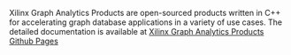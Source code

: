 Xilinx Graph Analytics Products are open-sourced products written in C++ for 
accelerating graph database applications in a variety of use cases. The detailed 
documentation is available at [Xilinx Graph Analytics Products Github Pages](https://pages.gitenterprise.xilinx.com/FaaSApps/graphanalytics/)